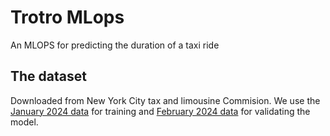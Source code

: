 # Trotro MLops

An MLOPS for predicting the duration of a taxi ride 

## The dataset 

Downloaded from New York City tax and limousine Commision. We use the [January 2024 data](https://d37ci6vzurychx.cloudfront.net/trip-data/yellow_tripdata_2024-01.parquet) for training and [February 2024 data](https://d37ci6vzurychx.cloudfront.net/trip-data/yellow_tripdata_2024-02.parquet) for validating the model. 



